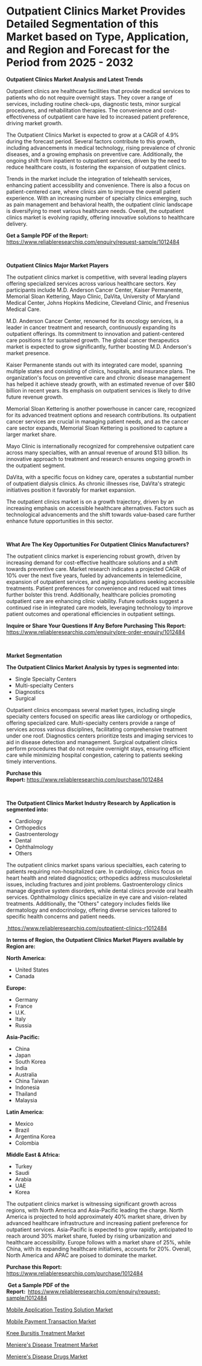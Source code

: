 <p><h1>Outpatient Clinics Market Provides Detailed Segmentation of this Market based on Type, Application, and Region and Forecast for the Period from 2025 - 2032</h1></p><p><strong>Outpatient Clinics Market Analysis and Latest Trends</strong></p>
<p><p>Outpatient clinics are healthcare facilities that provide medical services to patients who do not require overnight stays. They cover a range of services, including routine check-ups, diagnostic tests, minor surgical procedures, and rehabilitation therapies. The convenience and cost-effectiveness of outpatient care have led to increased patient preference, driving market growth.</p><p>The Outpatient Clinics Market is expected to grow at a CAGR of 4.9% during the forecast period. Several factors contribute to this growth, including advancements in medical technology, rising prevalence of chronic diseases, and a growing emphasis on preventive care. Additionally, the ongoing shift from inpatient to outpatient services, driven by the need to reduce healthcare costs, is fostering the expansion of outpatient clinics.</p><p>Trends in the market include the integration of telehealth services, enhancing patient accessibility and convenience. There is also a focus on patient-centered care, where clinics aim to improve the overall patient experience. With an increasing number of specialty clinics emerging, such as pain management and behavioral health, the outpatient clinic landscape is diversifying to meet various healthcare needs. Overall, the outpatient clinics market is evolving rapidly, offering innovative solutions to healthcare delivery.</p></p>
<p><strong>Get a Sample PDF of the Report:&nbsp;</strong> <a href="https://www.reliableresearchiq.com/enquiry/request-sample/1012484?utm_campaign=1144&utm_medium=2&utm_source=Github&utm_content=ia&utm_term=05032025&utm_id=outpatient-clinics">https://www.reliableresearchiq.com/enquiry/request-sample/1012484</a></p>
<p>&nbsp;</p>
<p><strong>Outpatient Clinics Major Market Players</strong></p>
<p><p>The outpatient clinics market is competitive, with several leading players offering specialized services across various healthcare sectors. Key participants include M.D. Anderson Cancer Center, Kaiser Permanente, Memorial Sloan Kettering, Mayo Clinic, DaVita, University of Maryland Medical Center, Johns Hopkins Medicine, Cleveland Clinic, and Fresenius Medical Care.</p><p>M.D. Anderson Cancer Center, renowned for its oncology services, is a leader in cancer treatment and research, continuously expanding its outpatient offerings. Its commitment to innovation and patient-centered care positions it for sustained growth. The global cancer therapeutics market is expected to grow significantly, further boosting M.D. Anderson's market presence.</p><p>Kaiser Permanente stands out with its integrated care model, spanning multiple states and consisting of clinics, hospitals, and insurance plans. The organization's focus on preventive care and chronic disease management has helped it achieve steady growth, with an estimated revenue of over $80 billion in recent years. Its emphasis on outpatient services is likely to drive future revenue growth.</p><p>Memorial Sloan Kettering is another powerhouse in cancer care, recognized for its advanced treatment options and research contributions. Its outpatient cancer services are crucial in managing patient needs, and as the cancer care sector expands, Memorial Sloan Kettering is positioned to capture a larger market share.</p><p>Mayo Clinic is internationally recognized for comprehensive outpatient care across many specialties, with an annual revenue of around $13 billion. Its innovative approach to treatment and research ensures ongoing growth in the outpatient segment.</p><p>DaVita, with a specific focus on kidney care, operates a substantial number of outpatient dialysis clinics. As chronic illnesses rise, DaVita's strategic initiatives position it favorably for market expansion.</p><p>The outpatient clinics market is on a growth trajectory, driven by an increasing emphasis on accessible healthcare alternatives. Factors such as technological advancements and the shift towards value-based care further enhance future opportunities in this sector.</p></p>
<p>&nbsp;</p>
<p><strong>What Are The Key Opportunities For Outpatient Clinics Manufacturers?</strong></p>
<p><p>The outpatient clinics market is experiencing robust growth, driven by increasing demand for cost-effective healthcare solutions and a shift towards preventive care. Market research indicates a projected CAGR of 10% over the next five years, fueled by advancements in telemedicine, expansion of outpatient services, and aging populations seeking accessible treatments. Patient preferences for convenience and reduced wait times further bolster this trend. Additionally, healthcare policies promoting outpatient care are enhancing clinic viability. Future outlooks suggest a continued rise in integrated care models, leveraging technology to improve patient outcomes and operational efficiencies in outpatient settings.</p></p>
<p><strong>Inquire or Share Your Questions If Any Before Purchasing This Report:</strong> <a href="https://www.reliableresearchiq.com/enquiry/pre-order-enquiry/1012484?utm_campaign=1144&utm_medium=2&utm_source=Github&utm_content=ia&utm_term=05032025&utm_id=outpatient-clinics">https://www.reliableresearchiq.com/enquiry/pre-order-enquiry/1012484</a></p>
<p>&nbsp;</p>
<p><strong>Market Segmentation</strong></p>
<p><strong>The Outpatient Clinics Market Analysis by types is segmented into:</strong></p>
<p><ul><li>Single Specialty Centers</li><li>Multi-specialty Centers</li><li>Diagnostics</li><li>Surgical</li></ul></p>
<p><p>Outpatient clinics encompass several market types, including single specialty centers focused on specific areas like cardiology or orthopedics, offering specialized care. Multi-specialty centers provide a range of services across various disciplines, facilitating comprehensive treatment under one roof. Diagnostics centers prioritize tests and imaging services to aid in disease detection and management. Surgical outpatient clinics perform procedures that do not require overnight stays, ensuring efficient care while minimizing hospital congestion, catering to patients seeking timely interventions.</p></p>
<p><strong>Purchase this Report:&nbsp;</strong><a href="https://www.reliableresearchiq.com/purchase/1012484?utm_campaign=1144&utm_medium=2&utm_source=Github&utm_content=ia&utm_term=05032025&utm_id=outpatient-clinics">https://www.reliableresearchiq.com/purchase/1012484</a></p>
<p>&nbsp;</p>
<p><strong>The Outpatient Clinics Market Industry Research by Application is segmented into:</strong></p>
<p><ul><li>Cardiology</li><li>Orthopedics</li><li>Gastroenterology</li><li>Dental</li><li>Ophthalmology</li><li>Others</li></ul></p>
<p><p>The outpatient clinics market spans various specialties, each catering to patients requiring non-hospitalized care. In cardiology, clinics focus on heart health and related diagnostics; orthopedics address musculoskeletal issues, including fractures and joint problems. Gastroenterology clinics manage digestive system disorders, while dental clinics provide oral health services. Ophthalmology clinics specialize in eye care and vision-related treatments. Additionally, the "Others" category includes fields like dermatology and endocrinology, offering diverse services tailored to specific health concerns and patient needs.</p></p>
<p><a href="https://www.reliableresearchiq.com/outpatient-clinics-r1012484?utm_campaign=1144&utm_medium=2&utm_source=Github&utm_content=ia&utm_term=05032025&utm_id=outpatient-clinics">&nbsp;https://www.reliableresearchiq.com/outpatient-clinics-r1012484</a></p>
<p><strong>In terms of Region, the Outpatient Clinics Market Players available by Region are:</strong></p>
<p>
    <p> <strong> North America: </strong>
        <ul>
            <li>United States</li>
            <li>Canada</li>
        </ul>
        </p> 
    <p> <strong> Europe: </strong>
        <ul>
            <li>Germany</li>
            <li>France</li>
            <li>U.K.</li>
            <li>Italy</li>
            <li>Russia</li>
        </ul>
        </p> 
    <p> <strong> Asia-Pacific: </strong>
        <ul>
            <li>China</li>
            <li>Japan</li>
            <li>South Korea</li>
            <li>India</li>
            <li>Australia</li>
            <li>China Taiwan</li>
            <li>Indonesia</li>
            <li>Thailand</li>
            <li>Malaysia</li>
        </ul>
        </p> 
    <p> <strong> Latin America: </strong>
        <ul>
            <li>Mexico</li>
            <li>Brazil</li>
            <li>Argentina Korea</li>
            <li>Colombia</li>
        </ul>
        </p> 
    <p> <strong> Middle East & Africa: </strong>
        <ul>
            <li>Turkey</li>
            <li>Saudi</li>
            <li>Arabia</li>
            <li>UAE</li>
            <li>Korea</li>
        </ul>
    </p>
    </p>
<p><p>The outpatient clinics market is witnessing significant growth across regions, with North America and Asia-Pacific leading the charge. North America is projected to hold approximately 40% market share, driven by advanced healthcare infrastructure and increasing patient preference for outpatient services. Asia-Pacific is expected to grow rapidly, anticipated to reach around 30% market share, fueled by rising urbanization and healthcare accessibility. Europe follows with a market share of 25%, while China, with its expanding healthcare initiatives, accounts for 20%. Overall, North America and APAC are poised to dominate the market.</p></p>
<p><strong>Purchase this Report: </strong><a href="https://www.reliableresearchiq.com/purchase/1012484?utm_campaign=1144&utm_medium=2&utm_source=Github&utm_content=ia&utm_term=05032025&utm_id=outpatient-clinics">https://www.reliableresearchiq.com/purchase/1012484</a></p>
<p>&nbsp;<strong>Get a Sample PDF of the Report:&nbsp;&nbsp;</strong><a href="https://www.reliableresearchiq.com/enquiry/request-sample/1012484?utm_campaign=1144&utm_medium=2&utm_source=Github&utm_content=ia&utm_term=05032025&utm_id=outpatient-clinics">https://www.reliableresearchiq.com/enquiry/request-sample/1012484</a></p>
<p><strong></strong></p>
<p><p><a href="https://github.com/ioniafidian4/Market-Research-Report-List-1/blob/main/mobile-application-testing-solution-market.md?utm_campaign=1144&utm_medium=2&utm_source=Github&utm_content=ia&utm_term=05032025&utm_id=outpatient-clinics">Mobile Application Testing Solution Market</a></p><p><a href="https://github.com/welfmimon/Market-Research-Report-List-1/blob/main/mobile-payment-transaction-market.md?utm_campaign=1144&utm_medium=2&utm_source=Github&utm_content=ia&utm_term=05032025&utm_id=outpatient-clinics">Mobile Payment Transaction Market</a></p><p><a href="https://github.com/ceneabiruk11/Market-Research-Report-List-1/blob/main/knee-bursitis-treatment-market.md?utm_campaign=1144&utm_medium=2&utm_source=Github&utm_content=ia&utm_term=05032025&utm_id=outpatient-clinics">Knee Bursitis Treatment Market</a></p><p><a href="https://github.com/amramcocosxa/Market-Research-Report-List-1/blob/main/menieres-disease-treatment-market.md?utm_campaign=1144&utm_medium=2&utm_source=Github&utm_content=ia&utm_term=05032025&utm_id=outpatient-clinics">Meniere's Disease Treatment Market</a></p><p><a href="https://github.com/nkomdaumis16/Market-Research-Report-List-1/blob/main/menieres-disease-drugs-market.md?utm_campaign=1144&utm_medium=2&utm_source=Github&utm_content=ia&utm_term=05032025&utm_id=outpatient-clinics">Meniere's Disease Drugs Market</a></p></p>
